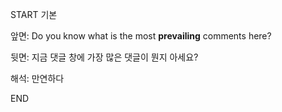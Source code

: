 START
기본

앞면:
Do you know what is the most **prevailing** comments here?


뒷면:
지금 댓글 창에 가장 많은 댓글이 뭔지 아세요?


해석:
만연하다

<!--ID: 1733296949450-->
END